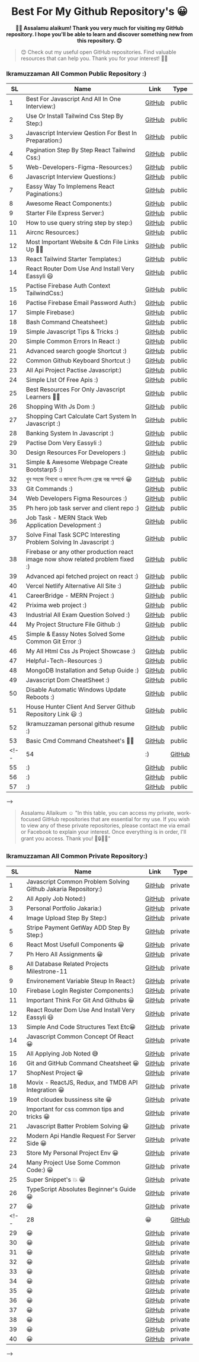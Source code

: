  <h1 align="center">Best For My Github Repository's 😀</h1>

 <p align="center"> <b> 👨‍💻 Assalamu alaikum! Thank you very much for visiting my GitHub repository. I hope you'll be able to learn and discover something new from this repository. 😊</b></p>

 
<!-- <p align="center"> <b></b></p> -->

> 😊 Check out my useful open GitHub repositories. Find valuable resources that can help you. Thank you for your interest! 👨‍💻

### Ikramuzzaman All Common Public Repository :)

| SL | Name                                              | Link                                                                                     | Type    |
|----|---------------------------------------------------|------------------------------------------------------------------------------------------|---------|
| 1  | Best For Javascript And All In One Interview:)   | [GitHub](https://github.com/jakaria455173/best-for-javascript-interview)                 | public  |
| 2  | Use Or Install Tailwind Css Step By Step:)       | [GitHub](https://github.com/jakaria455173/use-or-install-tailwindcss-step-by-step)    | public  |
| 3  | Javascript Interview Qestion For Best In Preparation:) | [GitHub](https://github.com/jakaria455173/javascript-interview-questions)           | public  |
| 4  | Pagination Step By Step React Tailwind Css:)     | [GitHub](https://github.com/jakaria455173/Pagination-step-by-step-react--tailwindCSS) | public  |
| 5  | Web-Developers-Figma-Resources:)                | [GitHub](https://github.com/jakaria455173/Web-Developers-Figma-Resources)               | public  |
| 6  | Javascript Interview Questions:)                | [GitHub](https://github.com/jakaria455173/javascript-interview-questions)               | public  |
| 7 | Eassy Way To Implemens React Paginations:)      | [GitHub](https://github.com/jakaria455173/Eassy-Way-To-Implement-Pagination)            | public  |
| 8 | Awesome React Components:)                      | [GitHub](https://github.com/jakaria455173/awesome-react-components)                     | public  |
| 9 | Starter File Express Server:)                   | [GitHub](https://github.com/jakaria455173/starter-file-setup-express-server)            | public  |
| 10 | How to use query string step by step:)          | [GitHub](https://github.com/jakaria455173/use-properly-query-string)                    | public  |
| 11 | Aircnc Resources:)                              | [GitHub](https://github.com/jakaria455173/aircnc-resources)                             | public  |
| 12 | Most Important Website & Cdn File Links Up 🙋‍♂️ | [GitHub](https://github.com/jakaria455173/most-important-website-and-cdn-file-links)   | public  |
| 13 | React Tailwind Starter Templates:)              | [GitHub](https://github.com/jakaria455173/react-tailwind-starter-templates)             | public  |
| 14 | React Router Dom Use And Install Very Eassyli 😃 | [GitHub](https://github.com/jakaria455173/javascript-next-page-react-router-dom-project-pactise) | public  |
| 15 | Pactise Firebase Auth Context TailwindCss:)     | [GitHub](https://github.com/jakaria455173/pactise-firebase-auth-context-tailwind)       | public  |
| 16 | Pactise Firebase Email Password Auth:)          | [GitHub](https://github.com/jakaria455173/pactise-firebase-password-email-auth)          | public  |
| 17 | Simple Firebase:)                               | [GitHub](https://github.com/jakaria455173/simple-firebase)                               | public  |
| 18 | Bash Command Cheatsheet:)                       | [GitHub](https://github.com/jakaria455173/git-bash-command-list)                         | public  |
| 19 | Simple Javascript Tips & Tricks :)              | [GitHub](https://github.com/jakaria455173/javascript-tricks-tips)                         | public  |
| 20 | Simple Common Errors In React :)               | [GitHub](https://github.com/jakaria455173/React-common-errors)                           | public  |
| 21 | Advanced search google Shortcut :)             | [GitHub](https://github.com/jakaria455173/advanced-google-search-shortcut)               | public  |
| 22 | Common Github Keyboard Shortcut :)              | [GitHub](https://github.com/jakaria455173/common-github-keyboard--shortcut)              | public  |
| 23 | All Api Project Pactise Javascript:)            | [GitHub](https://github.com/jakaria455173/all-api-pactise-project-javascript)            | public  |
| 24 | Simple LIst Of Free Apis :)                    | [GitHub](https://github.com/jakaria455173/all-free-api-iist)                             | public  |
| 25 | Best Resources For Only Javascript Learners 🐱‍👤 | [GitHub](https://github.com/jakaria455173/Most-usefull-resources-for-begginer-js-learners) | public  |
| 26 | Shopping With Js Dom :)                         | [GitHub](https://github.com/jakaria455173/shooping-with-js-dom)                          | public  |
| 27 | Shopping Cart Calculate Cart System In Javascript :)| [GitHub](https://github.com/jakaria455173/shopping-cart-calculate-system-javascript)    | public  |
| 28 | Banking System In Javascript :)               | [GitHub](https://github.com/jakaria455173/banking-system-in-javascript)                  | public  |
| 29 | Pactise Dom Very Eassyli :)                      | [GitHub](https://github.com/jakaria455173/pactise-js-dom-very-eassly)                    | public  |
| 30 | Design Resources For Developers :)           | [GitHub](https://github.com/jakaria455173/design-resources-for-developers)              | public  |
| 31 | Simple & Awesome Webpage Create Bootstarp5 :)   | [GitHub](https://github.com/jakaria455173/simple-and-awesome-webpage-create-bootstarp5)  | public  |
| 32 | খুব সহজে শিখবো ও জানবো সিএসস ফ্লেক্স বক্স সম্পর্কে 😀 | [GitHub](https://github.com/jakaria455173/eassy-to-learn-flex-box-bangla-language)    | public  |
| 33 | Git Commands :)   | [GitHub](https://github.com/jakaria455173/Git-Commands)   | public  |
| 34 | Web Developers Figma Resources :)  | [GitHub](https://github.com/ikramuzzaman455173/Web-Developers-Figma-Resources)                                 | public  |
| 35 | Ph hero job task server and client repo :)  | [GitHub](https://github.com/ikramuzzaman455173/ph-hero-job-task-server-and-client-repo)  | public  |
| 36 | Job Task - MERN Stack Web Application Development :)| [GitHub](https://github.com/ikramuzzaman455173/collage-task-pactise)  | public  |
| 37 | Solve Final Task SCPC Interesting Problem Solving In Javascript :) | [GitHub](https://github.com/ikramuzzaman455173/scpc-final-task-javascript-inteesting-problem-solving)  | public  |
| 38 | Firebase or any other production react image now show related problem fixed :)| [GitHub](https://github.com/ikramuzzaman455173/firebase-or-any-other-production-react-image-not-show-related-problem-fixed/tree/main)  | public  |
| 39 | Advanced api fetched project on react :)   | [GitHub](https://github.com/ikramuzzaman455173/advanced-api-fetch)   | public  |
| 40 | Vercel Netlify Alternative All Site :)   | [GitHub](https://github.com/ikramuzzaman455173/vercel-netlify-alternative-sites)   | public  |
| 41 | CareerBridge - MERN Project :)   | [GitHub](https://github.com/ikramuzzaman455173/CareerBridge)   | public  |
| 42 | Prixima web project :)   | [GitHub](https://github.com/ikramuzzaman455173/prixima)   | public  |
| 43 | Industrial All Exam Question Solved :)   | [GitHub](https://github.com/ikramuzzaman455173/Industrial-Tranining-AllExam-Question-Solved)   | public  |
| 44 | My Project Structure File Github :)   | [GitHub](https://github.com/ikramuzzaman455173/Project-structure-file-react-and-any-others)   | public  |
| 45 | Simple & Eassy Notes Solved Some Common Git Error :)   | [GitHub](https://github.com/ikramuzzaman455173/some-common-error-solve-git)   | public  |
| 46 | My All Html Css Js Project Showcase :)   | [GitHub](https://github.com/ikramuzzaman455173/all-html-css-js-simple-project)   | public  |
| 47 | Helpful-Tech-Resources :)   | [GitHub](https://github.com/ikramuzzaman455173/Helpful-Tech-Resources)   | public  |
| 48 | MongoDB Installation and Setup Guide :)   | [GitHub](https://github.com/ikramuzzaman455173/install-mongodb-compass-properly-windows)   | public  |
| 49 | Javascript Dom CheatSheet :)   | [GitHub](https://github.com/ikramuzzaman455173/Javascript-dom-cheatsheet)   | public  |
| 50 | Disable Automatic Windows Update Reboots :)   | [GitHub](https://github.com/ikramuzzaman455173/how-to-stop-pc-auto-restart-windows)   | public  |
| 51 | House Hunter Client And Server Github Repository Link 😃 :)   | [GitHub](https://github.com/ikramuzzaman455173/House-Hunter-client-and-server-repo)   | public  |
| 52 | Ikramuzzaman personal github resume :) | [GitHub](https://github.com/ikramuzzaman455173/Ikramuzzaman-personal-github-resume)   | public  |
| 53 | Basic Cmd Command Cheatsheet's 👨‍💻  | [GitHub](https://github.com/ikramuzzaman455173/basic-cmd-cheatsheets)   | public  |
<!--| 54 | :)   | [GitHub]()   | public  |
| 55 | :)   | [GitHub]()   | public  |
| 56 | :)   | [GitHub]()   | public  |
| 57 | :)   | [GitHub]()   | public  |

-->




> Assalamu Allaikum ☺ "In this table, you can access my private, work-focused GitHub repositories that are essential for my use. If you wish to view any of these private repositories, please contact me via email or Facebook to explain your interest. Once everything is in order, I'll grant you access. Thank you! 📁🔒👨‍💻"



### Ikramuzzaman All Common Private Repository:)

| SL | Name                                              | Link                                                                                     | Type    |
|----|---------------------------------------------------|------------------------------------------------------------------------------------------|---------|
| 1  | Javascript Common Problem Solving Github Jakaria Repository:) | [GitHub](https://github.com/jakaria455173/best-for-javascript-interview)        | private |
| 2  | All Apply Job Noted:)                           | [GitHub](https://github.com/jakaria455173/developer-apply-job-noted)                   | private |
| 3  | Personal Portfolio Jakaria:)                    | [GitHub](https://github.com/jakaria455173/personal-portfolio-jakaria)                  | private |
| 4 | Image Upload Step By Step:)                     | [GitHub](https://github.com/jakaria455173/image-upload-react-step-by-step)              | private |
| 5 | Stripe Payment GetWay ADD Step By Step:)        | [GitHub](https://github.com/jakaria455173/Stripe-Payment-GetWay-ADD-Step-By-Step)       | private |
| 6 | React Most Usefull Components 😀                | [GitHub](https://github.com/jakaria455173/React-Most-Usefull-Components)                | private |
| 7 | Ph Hero All Assignments 😀                      | [GitHub](https://github.com/jakaria455173/ph-hero-all-assignments)                       | private |
| 8 | All Database Related Projects Milestrone-11     | [GitHub](https://github.com/jakaria455173/All-Database-Related-Projects-Milestrone-11)  | private |
| 9 | Environement Variable Steup In React:)          | [GitHub](https://github.com/jakaria455173/Environment-variable-setup-react)             | private |
| 10 | Firebase LogIn Register Components:)            | [GitHub](https://github.com/jakaria455173/firebase-login-register-components)          | private |
| 11 | Important Think For Git And Githubs 😀          | [GitHub](https://github.com/jakaria455173/Important-for-git-and-github)                 | private |
| 12 | React Router Dom Use And Install Very Eassyli 😃 | [GitHub](https://github.com/jakaria455173/how-to-use-react-router-dom-very-eassy-doc)   | private |
| 13 | Simple And Code Structures Text Etc😀            | [GitHub](https://github.com/jakaria455173/simple-structure-code-file-text-etc)           | private |
| 14 | Javascript Common Concept Of React 😀           | [GitHub](https://github.com/jakaria455173/concept-of-react)  | private |
| 15 | All Applying Job Noted 😅           | [GitHub](https://github.com/ikramuzzaman455173/developer-apply-job-noted) | private |
| 16 | Git and GitHub Command Cheatsheet 😀   | [GitHub](https://github.com/ikramuzzaman455173/git-master-cheatsheet) | private |
| 17 | ShopNest Project 😀   | [GitHub](https://github.com/ikramuzzaman455173/shopNest) | private |
| 18 | Movix - ReactJS, Redux, and TMDB API Integration 😀   | [GitHub](https://github.com/ikramuzzaman455173/moviex) | private |
| 19 | Root cloudex bussiness site 😀   | [GitHub](https://github.com/ikramuzzaman455173/root-cloudex-bussiness-site) | private |
| 20 | Important for css common tips and tricks 😀   | [GitHub](https://github.com/ikramuzzaman455173/css-comon-tips-and-tricks) | private |
| 21 | Javascript Batter Problem Solving 😀   | [GitHub](https://github.com/ikramuzzaman455173/Javascript-batter-problem-solving) | private |
| 22 | Modern Api Handle Request For Server Side 😀   | [GitHub](https://github.com/ikramuzzaman455173/modern-api-request-handle-for-server-sight) | private |
| 23 | Store My Personal Project Env 😀   | [GitHub](https://github.com/ikramuzzaman455173/personal-env-store) | private |
| 24 | Many Project Use Some Common Code:) 😀   | [GitHub](https://github.com/ikramuzzaman455173/many-project-use-some-common-markup) | private |
| 25 | Super Snippet's 💥 😀   | [GitHub](https://github.com/ikramuzzaman455173/super-snippets) | private |
| 26 | TypeScript Absolutes Beginner's Guide  😀   | [GitHub](https://github.com/ikramuzzaman455173/Absolutes-begginer-guide-in-typescript) | private |
| 27 |  😀   | [GitHub]() | private |
<!--| 28 |  😀   | [GitHub]() | private |
| 29 |  😀   | [GitHub]() | private |
| 30 |  😀   | [GitHub]() | private |
| 31 |  😀   | [GitHub]() | private |
| 32 |  😀   | [GitHub]() | private |
| 33 |  😀   | [GitHub]() | private |
| 34 |  😀   | [GitHub]() | private |
| 35 |  😀   | [GitHub]() | private |
| 36 |  😀   | [GitHub]() | private |
| 37 |  😀   | [GitHub]() | private |
| 38 |  😀   | [GitHub]() | private |
| 39 |  😀   | [GitHub]() | private |
| 40 |  😀   | [GitHub]() | private |
-->
